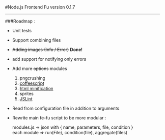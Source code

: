 #Node.js Frontend Fu version 0.1.7
***
###Roadmap :
*  Unit tests

* Support combining files

* <del>Adding images (Info / Error)</del> **Done!**

* add support for notifying only errors

*	Add more <del>options</del> modules
	1. pngcrushing
	2. [coffeescript](https://github.com/jashkenas/coffee-script)
	3. [html minification](https://github.com/kangax/html-minifier/)
	4. sprites
	5. [JSLint](https://github.com/reid/node-jslint)

* Read from configuration file in addition to arguments

* Rewrite main fe-fu script to be more modular :

    modules.js => json with { name, parameters, file, condition }  
    each module => run(File), condition(file), aggregate(files)  

